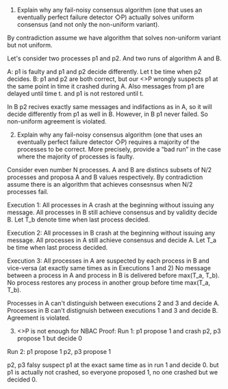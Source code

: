 1) Explain why any fail-noisy consensus algorithm (one that uses an eventually
perfect failure detector ◇P) actually solves uniform consensus (and not only the
non-uniform variant).



By contradiction assume we have algorithm that solves non-uniform variant but not uniform.

Let's consider two processes p1 and p2. And two runs of algorithm A and B.

A: p1 is faulty and p1 and p2 decide differently. Let t be time when p2 decides.
B: p1 and p2 are both correct, but our <>P wrongly suspects p1 at the same point in time it crashed during A. Also messages from p1 are delayed until time t. and p1 is not restored until t.

In B p2 recives exactly same messages and indifactions as in A, so it will decide differently from p1 as well in B.
However, in B p1 never failed. So non-uniform agreement is violated.





2) Explain why any fail-noisy consensus algorithm (one that uses an eventually
perfect failure detector ◇P) requires a majority of the processes to be correct.
More precisely, provide a “bad run” in the case where the majority of processes is
faulty.


Consider even number N processes. A and B are distincs subsets of N/2 processes and proposa A and B values respectively.
By contradiction assume there is an algorithm that achieves consesnsus when N/2 processes fail.


Execution 1: All processes in A crash at the beginning without issuing any message.
All processes in B still achieve consensus and by validity decide B. Let T_b denote time when last process decided.

Execution 2: All processes in B crash at the beginning without issuing any message. All processes in A
still achieve consensus and decide A. Let T_a be time when last process decided.

Execution 3: All processes in A are suspected by each process in B and vice-versa (at exactly same times as in Executions 1 and 2)
No message between a process in A and process in B is delivered before max(T_a, T_b). No process restores any process in another group before time max(T_a, T_b).

Processes in A can't distinguish between executions 2 and 3 and decide A.
Processes in B can't distignuish between executions 1 and 3 and decide B.
Agreement is violated.



3) <>P is not enough for NBAC
Proof:
Run 1:
p1 propose 1 and crash
p2, p3 propose 1 but decide 0

Run 2:
p1 propose 1
p2, p3 propose 1

p2, p3 falsy suspect p1 at the exact same time as in run 1 and decide 0.
but p1 is actually not crashed, so everyone proposed 1, no one crashed but we decided 0.
